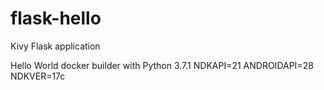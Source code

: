 # flask-hello
Kivy Flask application

Hello World docker builder with Python 3.7.1 NDKAPI=21 ANDROIDAPI=28 NDKVER=17c
